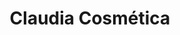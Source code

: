 ---
title: "Claudia Cosmética"
url: /santa-cruz-de-la-sierra/claudia-cosmetica/
shop: cosméticos
---